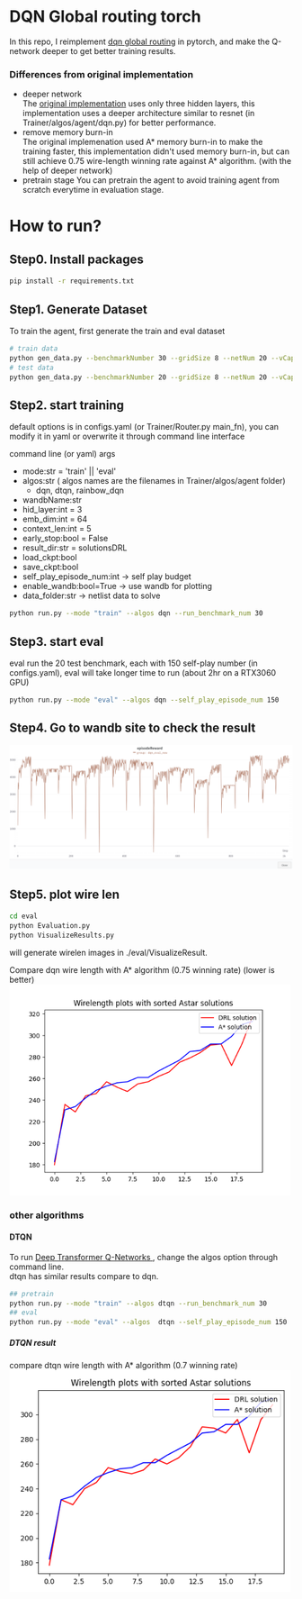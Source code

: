 #  DQN Global routing torch
In this repo, I  reimplement [dqn global routing](https://github.com/haiguanl/DQN_GlobalRouting) in pytorch, and make the Q-network deeper to get better training results.    

### Differences from original implementation
- deeper network   
The [original implementation](https://github.com/haiguanl/DQN_GlobalRouting/blob/master/GlobalRoutingRL/DQN_Implementation.py) uses only three hidden layers, this implementation uses a deeper architecture similar to resnet  (in Trainer/algos/agent/dqn.py) for better performance.    
- remove memory burn-in     
The original implemenation used A* memory burn-in to make the training faster, this implementation didn't used memory burn-in, but can still achieve 0.75  wire-length winning rate against A* algorithm. (with the help of deeper network) 
- pretrain stage
You can pretrain the agent to avoid training agent from scratch everytime in evaluation stage.


# How to run?
## Step0. Install packages
```sh
pip install -r requirements.txt
```
## Step1. Generate Dataset
To train the agent, first generate the train and eval dataset
```sh
# train data
python gen_data.py --benchmarkNumber 30 --gridSize 8 --netNum 20 --vCap 4  --hCap 4 --maxPinNum 5 --reducedCapNum 3 --prefix ./train_data_/
# test data
python gen_data.py --benchmarkNumber 20 --gridSize 8 --netNum 20 --vCap 4  --hCap 4 --maxPinNum 5 --reducedCapNum 3 --prefix ./test_data_/
```       
## Step2. start training 
default options is in configs.yaml (or Trainer/Router.py main_fn), you can modify it in yaml or overwrite it through command line interface

command line (or yaml) args
- mode:str = 'train' || 'eval'
- algos:str  ( algos names are the filenames in Trainer/algos/agent folder)
  - dqn, dtqn, rainbow_dqn
- wandbName:str
- hid_layer:int = 3
- emb_dim:int = 64
- context_len:int = 5
- early_stop:bool = False
- result_dir:str = solutionsDRL
- load_ckpt:bool
- save_ckpt:bool
- self_play_episode_num:int -> self play budget
- enable_wandb:bool=True -> use wandb for plotting
- data_folder:str -> netlist data to solve
```sh
python run.py --mode "train" --algos dqn --run_benchmark_num 30
```
## Step3. start eval
eval run the 20 test benchmark, each with 150 self-play number (in configs.yaml),
eval will take longer time to run (about 2hr on a RTX3060 GPU)
```sh
python run.py --mode "eval" --algos dqn --self_play_episode_num 150
```

## Step4. Go to wandb site to check the result

<img src="assets/dqn_reward.png" alt= “” width="800px" >

## Step5. plot wire len
```sh
cd eval
python Evaluation.py 
python VisualizeResults.py 
``` 
will generate wirelen images in ./eval/VisualizeResult.      
    
Compare dqn wire length with A* algorithm (0.75 winning rate) (lower is better)    
<img src="assets/dqn_WLwithSortedAstar.png" alt= “” width="500px" >


### other algorithms
#### DTQN
To run [Deep Transformer Q-Networks ](https://github.com/kevslinger/DTQN), change the algos option through command line.          
dtqn has similar results compare to dqn.         
```sh
## pretrain
python run.py --mode "train" --algos dtqn --run_benchmark_num 30
## eval
python run.py --mode "eval" --algos  dtqn --self_play_episode_num 150
```
##### DTQN result
compare dtqn wire length with A* algorithm (0.7 winning rate)
<img src="assets/dtqn_wirelength.png" alt= “” width="500px" >


<!-- #### rainbow 
In the current setting, only double dqn can improve the performance.
```sh
python run.py --mode "train" --algos rainbow_dqn --enable_wandb True --rainbow_mode double,nstep 
python run.py --mode "eval" --algos rainbow_dqn --enable_wandb True --rainbow_mode double,nstep   
``` -->

<!-- ## Todo
- Reward shaping for Overflow 
- merge rainbow into one file
- translate eval2008.pl to python
- json format for netlist -->
